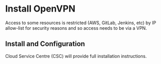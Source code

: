 # Install OpenVPN

Access to some resources is restricted (AWS, GitLab, Jenkins, etc) by IP allow-list for security reasons and so access needs to be via a VPN.

## Install and Configuration

Cloud Service Centre (CSC) will provide full installation instructions.
